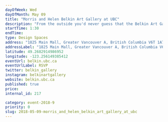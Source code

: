 ```yaml
---
dayOfWeek: Wed
dayOfMonth: May 09
title: "Morris and Helen Belkin Art Gallery at UBC"
description: "From the outside you'd never guess that the Belkin Art Gallery holds the city's second largest collection of art works and artist ephemera. This unique, flexible space maintains some of the highest standards for art display, making it an important point in the national and international art scene. Join us for a rare tour with insight from Peter Cardew Architects to learn about this extraordinary gem in Vancouver's architectural landscape. "
startTime: 1:30
endTime: 
type: Design Spaces
address: "1825 Main Mall, Greater Vancouver A, British Columbia V6T 1A7, Canada, Vancouver, BC, Canada"
addressLabel: "1825 Main Mall, Greater Vancouver A, British Columbia V6T 1A7, Canada"
latitude: 49.2682914986952
longitude: -123.256149385412
eventUrl: belkin.ubc.ca
eventUrlLabel: RSVP
twitter: belkin_gallery
instagram: belkinartgallery
website: belkin.ubc.ca
published: true
price: 
internal_id: 217

category: event-2018-9
priority: 0
slug: 2018-05-09-morris_and_helen_belkin_art_gallery_at_ubc
---
```

